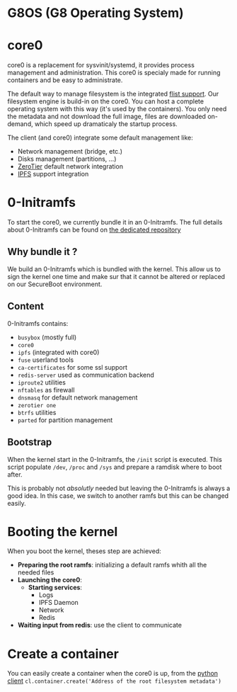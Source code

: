 # G8OS (G8 Operating System)

# core0
core0 is a replacement for sysvinit/systemd, it provides process management and administration.
This core0 is specialy made for running containers and be easy to administrate.

The default way to manage filesystem is the integrated [flist support](https://github.com/g8os/fs).
Our filesystem engine is build-in on the core0.
You can host a complete operating system with this way (it's used by the containers). You only need the metadata and
not download the full image, files are downloaded on-demand, which speed up dramaticaly the startup process.

The client (and core0) integrate some default management like:
 - Network management (bridge, etc.)
 - Disks management (partitions, ...)
 - [ZeroTier](https://github.com/zerotier/ZeroTierOne) default network integration
 - [IPFS](https://github.com/ipfs/ipfs) support integration

# 0-Initramfs
To start the core0, we currently bundle it in an 0-Initramfs.
The full details about 0-Initramfs can be found on [the dedicated repository](https://github.com/zero-os/0-initramfs)

## Why bundle it ?
We build an 0-Initramfs which is bundled with the kernel.
This allow us to sign the kernel one time and make sur that it cannot be altered or replaced on our SecureBoot environment.

## Content
0-Initramfs contains:
- `busybox` (mostly full)
- `core0`
- `ipfs` (integrated with core0)
- `fuse` userland tools
- `ca-certificates` for some ssl support
- `redis-server` used as communication backend
- `iproute2` utilities
- `nftables` as firewall
- `dnsmasq` for default network management
- `zerotier one`
- `btrfs` utilities
- `parted` for partition management


## Bootstrap
When the kernel start in the 0-Initramfs, the `/init` script is executed.
This script populate `/dev`, `/proc` and `/sys` and prepare a ramdisk where to boot after.

This is probably not _absolutly_ needed but leaving the 0-Initramfs is always a good idea.
In this case, we switch to another ramfs but this can be changed easily.

# Booting the kernel
When you boot the kernel, theses step are achieved:
- **Preparing the root ramfs**: initializing a default ramfs whith all the needed files
- **Launching the core0**:
  - **Starting services**:
    - Logs
    - IPFS Daemon
    - Network
    - Redis
- **Waiting input from redis**: use the client to communicate

# Create a container
You can easily create a container when the core0 is up, from the [python client](https://github.com/zero-os/0-core/tree/master/pyclient)
`cl.container.create('Address of the root filesystem metadata')`
